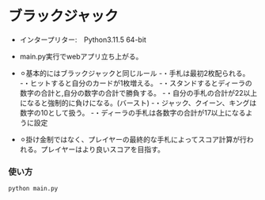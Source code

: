 # ブラックジャック
- インタープリター:　Python3.11.5 64-bit
- main.py実行でwebアプリ立ち上がる。


- ⚪︎基本的にはブラックジャックと同じルール
-・手札は最初2枚配られる。
-・ヒットすると自分のカードが1枚増える。
-・スタンドするとディーラの数字の合計と,自分の数字の合計で勝負する。
-・自分の手札の合計が22以上になると強制的に負けになる。(バースト)
-・ジャック、クイーン、キングは数字の10として扱う。
-・ディーラの手札は各数字の合計が17以上になるように設定
- ⚪︎掛け金制ではなく、プレイヤーの最終的な手札によってスコア計算が行われる。プレイヤーはより良いスコアを目指す。

### 使い方
~~~
python main.py
~~~